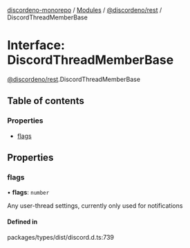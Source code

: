 [discordeno-monorepo](../README.md) / [Modules](../modules.md) / [@discordeno/rest](../modules/discordeno_rest.md) / DiscordThreadMemberBase

# Interface: DiscordThreadMemberBase

[@discordeno/rest](../modules/discordeno_rest.md).DiscordThreadMemberBase

## Table of contents

### Properties

- [flags](discordeno_rest.DiscordThreadMemberBase.md#flags)

## Properties

### flags

• **flags**: `number`

Any user-thread settings, currently only used for notifications

#### Defined in

packages/types/dist/discord.d.ts:739
